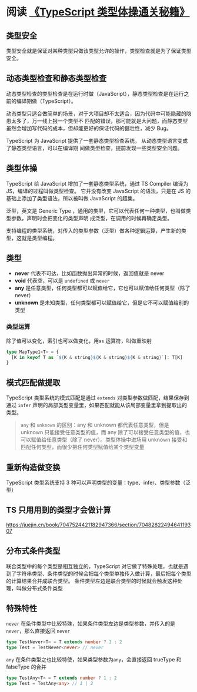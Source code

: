 # 阅读 [《TypeScript 类型体操通关秘籍》](https://juejin.cn/book/7047524421182947366/section/7048460240966123559)

## 类型安全

类型安全就是保证对某种类型只做该类型允许的操作，类型检查就是为了保证类型安全。

## 动态类型检查和静态类型检查

动态类型检查的类型检查是在运行时做（JavaScript），静态类型检查是在运行之前的编译期做（TypeScript）。

动态类型只适合做简单的场景，对于大项目却不太适合，因为代码中可能隐藏的隐患太多了，万一线上报一个类型不
匹配的错误，那可能就是大问题，而静态类型虽然会增加写代码的成本，但却能更好的保证代码的健壮性，减少 Bug。

TypeScript 为 JavaScript 提供了一套静态类型检查系统， 从动态类型语言变成了静态类型语言，可以在编译期
间做类型检查，提前发现一些类型安全问题。

## 类型体操

TypeScript 给 JavaScript 增加了一套静态类型系统，通过 TS Compiler 编译为 JS，编译的过程叫做类型检查。
它并没有改变 JavaScript 的语法，只是在 JS 的基础上添加了类型语法，所以被叫做 JavaScript 的超集。

泛型，英文是 Generic Type ，通用的类型，它可以代表任何一种类型，也叫做类型参数，声明时会把变化的类型声明
成泛型，在调用的时候再确定类型。

支持编程的类型系统，对传入的类型参数（泛型）做各种逻辑运算，产生新的类型，这就是类型编程。

## 类型

- **never** 代表不可达，比如函数抛出异常的时候，返回值就是 never
- **void** 代表空，可以是 `undefined` 或 `never`
- **any** 是任意类型，任何类型都可以赋值给它，它也可以赋值给任何类型（除了 never）
- **unknown** 是未知类型，任何类型都可以赋值给它，但是它不可以赋值给别的类型

### 类型运算

除了值可以变化，索引也可以做变化，用`as` 运算符，叫做重映射

```ts
type MapType1<T> = {
  [K in keyof T as `${K & string}${K & string}${K & string}`]: T[K]
}
```

## 模式匹配做提取

TypeScript 类型系统的模式匹配是通过 `extends` 对类型参数做匹配，结果保存到通过 `infer` 声明的局部类型变量里，如果匹配就能从该局部变量里拿到提取出的类型。

> `any` 和 `unknown` 的区别：any 和 unknown 都代表任意类型，但是 unknown 只能接受任意类型的值，而 any 除了可以接受任意类型的值，也可以赋值给任意类型（除了 never）。类型体操中进场用 unknown 接受和匹配任何类型，而很少把任何类型赋值给某个类型变量

## 重新构造做变换

TypeScript 类型系统支持 3 种可以声明类型的变量：type、infer、类型参数（泛型）

## TS 只用用到的类型才会做计算

https://juejin.cn/book/7047524421182947366/section/7048282249464119307

## 分布式条件类型

联合类型中的每个类型是相互独立的，TypeScript 对它做了特殊处理，也就是遇到了字符串类型、条件类型的时候会把每个类型单独传入做计算，最后把每个类型的计算结果合并成联合类型。
条件类型左边是联合类型的时候就会触发这种处理，叫做分布式条件类型

## 特殊特性

`never` 在条件类型中比较特殊，如果条件类型左边是类型参数，并传入的是 `never`，那么直接返回 `never`

```ts
type TestNever<T> = T extends number ? 1 : 2
type Test = TestNever<never> // never
```

`any` 在条件类型之也比较特使，如果类型参数为`any`，会直接返回 trueType 和 falseType 的合并

```ts
type TestAny<T> = T extends number ? 1 : 2
type Test = TestAny<any> // 1 | 2
```
